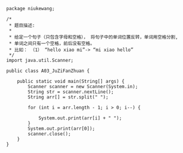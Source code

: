 	package niukewang;
	
	/*
	 * 题目描述:
	 * 
	 * 给定一个句子（只包含字母和空格）， 将句子中的单词位置反转，单词用空格分割,
	 * 单词之间只有一个空格，前后没有空格。 
	 * 比如： （1） “hello xiao mi”-> “mi xiao hello”
	 */
	import java.util.Scanner;
	
	public class A03_JuZiFanZhuan {
	
		public static void main(String[] args) {
			Scanner scanner = new Scanner(System.in);
			String str = scanner.nextLine();
			String arr[] = str.split(" ");
	
			for (int i = arr.length - 1; i > 0; i--) {
	
				System.out.print(arr[i] + " ");
			}
			System.out.print(arr[0]);
			scanner.close();
		}
	}
